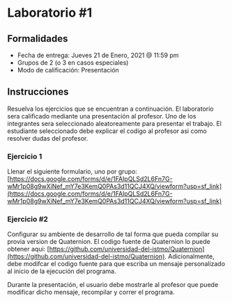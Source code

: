 # Laboratorio #1
## Formalidades
- Fecha de entrega: Jueves 21 de Enero, 2021 @ 11:59 pm
- Grupos de 2 (o 3 en casos especiales)
- Modo de calificación: Presentación

## Instrucciones
Resuelva los ejercicios que se encuentran a continuación. El laboratorio sera calificado mediante una presentación al profesor. Uno de los integrantes sera seleccionado aleatoreamente para presentar el trabajo. El estudiante seleccionado debe explicar el codigo al profesor asi como resolver dudas del profesor.

### Ejercicio 1

Llenar el siguiente formulario, uno por grupo: [https://docs.google.com/forms/d/e/1FAIpQLSd2L6Fn7G-wMr1p08g9wXiNef_mY7e3KemQ0PAs3d11QCJ4XQ/viewform?usp=sf_link](https://docs.google.com/forms/d/e/1FAIpQLSd2L6Fn7G-wMr1p08g9wXiNef_mY7e3KemQ0PAs3d11QCJ4XQ/viewform?usp=sf_link)

### Ejercicio #2

Configurar su ambiente de desarrollo de tal forma que pueda compilar su provia version de Quaternion. El codigo fuente de Quaternion lo puede obtener aqui: [https://github.com/universidad-del-istmo/Quaternion](https://github.com/universidad-del-istmo/Quaternion). Adicionalmente, debe modifcar el codigo fuente para que escriba un mensaje personalizado al inicio de la ejecución del programa.

Durante la presentación, el usuario debe mostrarle al profesor que puede modificar dicho mensaje, recompilar y correr el programa.